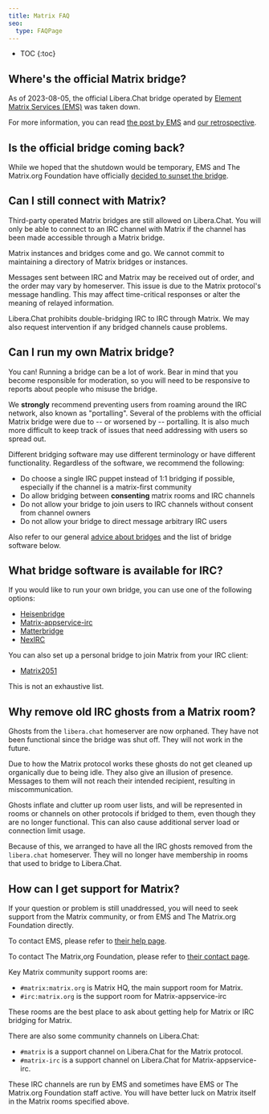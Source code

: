 ```yaml
---
title: Matrix FAQ
seo:
  type: FAQPage
---
```


- TOC
{:toc}

## Where's the official Matrix bridge?

As of 2023-08-05, the official Libera.Chat bridge operated by [Element Matrix
Services (EMS)](https://ems.element.io/) was taken down.

For more information, you can read [the post by EMS](https://matrix.org/blog/2023/08/libera-bridge-disabled/)
and [our retrospective](/news/matrix-bridge-disabled-retrospective).

## Is the official bridge coming back?

While we hoped that the shutdown would be temporary, EMS and The Matrix.org
Foundation have officially [decided to sunset the bridge](https://matrix.org/blog/2023/11/28/shutting-down-bridge-to-libera-chat).

## Can I still connect with Matrix?

Third-party operated Matrix bridges are still allowed on Libera.Chat. You will
only be able to connect to an IRC channel with Matrix if the channel has been
made accessible through a Matrix bridge.

Matrix instances and bridges come and go. We cannot commit to maintaining a
directory of Matrix bridges or instances.

Messages sent between IRC and Matrix may be received out of order, and the
order may vary by homeserver. This issue is due to the Matrix protocol's
message handling. This may affect time-critical responses or alter the meaning
of relayed information.

Libera.Chat prohibits double-bridging IRC to IRC through Matrix. We may also
request intervention if any bridged channels cause problems.

## Can I run my own Matrix bridge?

You can! Running a bridge can be a lot of work. Bear in mind that you become
responsible for moderation, so you will need to be responsive to reports about
people who misuse the bridge.

We **strongly** recommend preventing users from roaming around the IRC
network, also known as "portalling". Several of the problems with the official
Matrix bridge were due to -- or worsened by -- portalling. It is also much
more difficult to keep track of issues that need addressing with users so
spread out.

Different bridging software may use different terminology or have different
functionality. Regardless of the software, we recommend the following:

- Do choose a single IRC puppet instead of 1:1 bridging if possible,
especially if the channel is a matrix-first community
- Do allow bridging between **consenting** matrix rooms and IRC channels
- Do not allow your bridge to join users to IRC channels without consent from
channel owners
- Do not allow your bridge to direct message arbitrary IRC users

Also refer to our general [advice about bridges](https://libera.chat/guides/faq#are-bridges-allowed)
and the list of bridge software below.

## What bridge software is available for IRC?

If you would like to run your own bridge, you can use one of the following
options:

- [Heisenbridge](https://github.com/hifi/heisenbridge)
- [Matrix-appservice-irc](https://github.com/matrix-org/matrix-appservice-irc)
- [Matterbridge](https://github.com/42wim/matterbridge)
- [NexIRC](https://github.com/guideX/nexirc4)

You can also set up a personal bridge to join Matrix from your IRC client:

- [Matrix2051](https://github.com/progval/matrix2051)

This is not an exhaustive list.

## Why remove old IRC ghosts from a Matrix room?

Ghosts from the `libera.chat` homeserver are now orphaned. They have not been
functional since the bridge was shut off. They will not work in the future.

Due to how the Matrix protocol works these ghosts do not get cleaned up
organically due to being idle. They also give an illusion of presence.
Messages to them will not reach their intended recipient, resulting in
miscommunication.

Ghosts inflate and clutter up room user lists, and will be represented in
rooms or channels on other protocols if bridged to them, even though they are
no longer functional. This can also cause additional server load or connection
limit usage.

Because of this, we arranged to have all the IRC ghosts removed from the
`libera.chat` homeserver. They will no longer have membership in rooms that used
to bridge to Libera.Chat.

## How can I get support for Matrix?

If your question or problem is still unaddressed, you will need to seek
support from the Matrix community, or from EMS and The Matrix.org Foundation
directly.

To contact EMS, please refer to [their help page](https://element.io/help).

To contact The Matrix,org Foundation, please refer to [their contact page](https://matrix.org/contact/).

Key Matrix community support rooms are:

- `#matrix:matrix.org` is Matrix HQ, the main support room for Matrix.
- `#irc:matrix.org` is the support room for Matrix-appservice-irc

These rooms are the best place to ask about getting help for Matrix or IRC
bridging for Matrix.

There are also some community channels on Libera.Chat:

- `#matrix` is a support channel on Libera.Chat for the Matrix protocol.
- `#matrix-irc` is a support channel on Libera.Chat for Matrix-appservice-irc.

These IRC channels are run by EMS and sometimes have EMS or The Matrix.org
Foundation staff active. You will have better luck on Matrix itself in the
Matrix rooms specified above.
